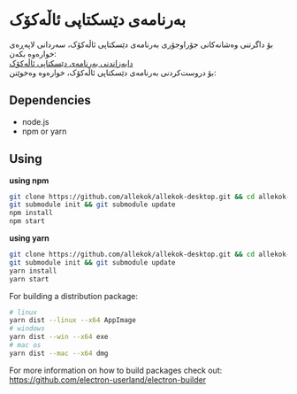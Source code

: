 # بەرنامەی دێسکتاپی ئاڵەکۆک
بۆ داگرتنی وەشانەکانی جۆراوجۆری بەرنامەی دێسکتاپی ئاڵەکۆک،
سەردانی لاپەڕەی خوارەوە بکەن:  
[دابەزاندنی بەرنامەی دێسکتاپی
ئاڵەکۆک](https://github.com/allekok/allekok-desktop/releases)  
بۆ دروست‌کردنی بەرنامەی دێسکتاپی ئاڵەکۆک، خوارەوە وەخوێنن:  
## Dependencies
- node.js
- npm or yarn
## Using
**using npm**
```bash
git clone https://github.com/allekok/allekok-desktop.git && cd allekok-desktop
git submodule init && git submodule update
npm install
npm start
```

**using yarn**
```bash
git clone https://github.com/allekok/allekok-desktop.git && cd allekok-desktop
git submodule init && git submodule update
yarn install
yarn start
```
For building a distribution package:
```bash
# linux
yarn dist --linux --x64 AppImage
# windows
yarn dist --win --x64 exe
# mac os
yarn dist --mac --x64 dmg
```
For more information on how to build packages check out: https://github.com/electron-userland/electron-builder  
